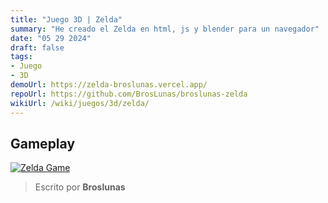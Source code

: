 ```yaml
---
title: "Juego 3D | Zelda"
summary: "He creado el Zelda en html, js y blender para un navegador"
date: "05 29 2024"
draft: false
tags:
- Juego
- 3D
demoUrl: https://zelda-broslunas.vercel.app/
repoUrl: https://github.com/BrosLunas/broslunas-zelda
wikiUrl: /wiki/juegos/3d/zelda/
---
```


## Gameplay
[![Zelda Game](/img/games/zelda.png)](/video/gameplay/zelda.mp4)

> Escrito por **Broslunas**